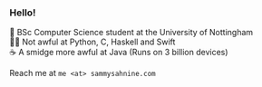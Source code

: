### Hello!
  
🏫 BSc Computer Science student at the University of Nottingham  
🧑‍💻 Not awful at Python, C, Haskell and Swift  
☕️ A smidge more awful at Java (Runs on 3 billion devices)  
  
Reach me at `me <at> sammysahnine.com`
